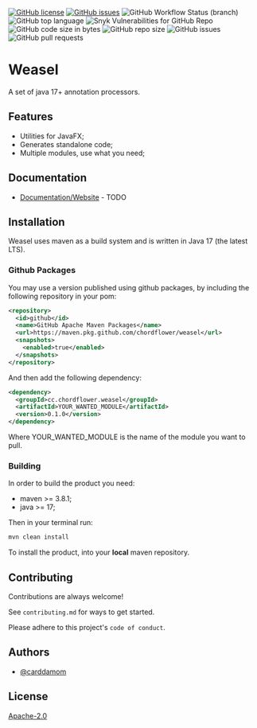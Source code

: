 [![GitHub license](https://img.shields.io/github/license/chordflower/weasel?color=yellow)](https://github.com/chordflower/weasel/blob/develop/LICENSE)
[![GitHub issues](https://img.shields.io/github/issues/chordflower/weasel?color=yellow)](https://github.com/chordflower/weasel/issues)
![GitHub Workflow Status (branch)](https://img.shields.io/github/workflow/status/chordflower/weasel/build/develop?color=yellow)
![GitHub top language](https://img.shields.io/github/languages/top/chordflower/weasel?color=yellow)
![Snyk Vulnerabilities for GitHub Repo](https://img.shields.io/snyk/vulnerabilities/github/chordflower/weasel?color=yellow)
![GitHub code size in bytes](https://img.shields.io/github/languages/code-size/chordflower/weasel?color=yellow)
![GitHub repo size](https://img.shields.io/github/repo-size/chordflower/weasel?color=yellow)
![GitHub issues](https://img.shields.io/github/issues/chordflower/weasel?color=yellow)
![GitHub pull requests](https://img.shields.io/github/issues-pr/chordflower/weasel?color=yellow)

# Weasel

A set of java 17+ annotation processors.

## Features

- Utilities for JavaFX;
- Generates standalone code;
- Multiple modules, use what you need;

## Documentation

- [Documentation/Website](https://chordflower.github.io/weasel) - TODO

## Installation

Weasel uses maven as a build system and is written in Java 17 (the latest LTS).

### Github Packages

You may use a version published using github packages, by including the following repository in your pom:

```xml
<repository>
  <id>github</id>
  <name>GitHub Apache Maven Packages</name>
  <url>https://maven.pkg.github.com/chordflower/weasel</url>
  <snapshots>
    <enabled>true</enabled>
  </snapshots>
</repository>
```

And then add the following dependency:

```xml
<dependency>
  <groupId>cc.chordflower.weasel</groupId>
  <artifactId>YOUR_WANTED_MODULE</artifactId>
  <version>0.1.0</version>
</dependency>
```

Where YOUR_WANTED_MODULE is the name of the module you want to pull.

### Building

In order to build the product you need:

- maven >= 3.8.1;
- java >= 17;

Then in your terminal run:

```bash
mvn clean install
```

To install the product, into your **local** maven repository.

## Contributing

Contributions are always welcome!

See `contributing.md` for ways to get started.

Please adhere to this project's `code of conduct`.


## Authors

- [@carddamom](mailto:%63%61%72%64%64%61%6D%6F%6D%40%63%68%6F%72%64%66%6C%6F%77%65%72%2E%63%63)


## License

[Apache-2.0](https://www.apache.org/licenses/LICENSE-2.0)

